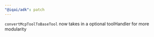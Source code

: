 ```yaml
---
"@iqai/adk": patch
---
```


`convertMcpToolToBaseTool` now takes in a optional toolHandler for more modularity
